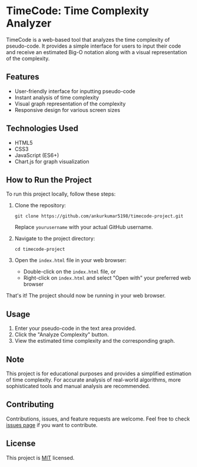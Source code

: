 # TimeCode: Time Complexity Analyzer

TimeCode is a web-based tool that analyzes the time complexity of pseudo-code. It provides a simple interface for users to input their code and receive an estimated Big-O notation along with a visual representation of the complexity.

## Features

- User-friendly interface for inputting pseudo-code
- Instant analysis of time complexity
- Visual graph representation of the complexity
- Responsive design for various screen sizes

## Technologies Used

- HTML5
- CSS3
- JavaScript (ES6+)
- Chart.js for graph visualization

## How to Run the Project

To run this project locally, follow these steps:

1. Clone the repository:
   ```
   git clone https://github.com/ankurkumar5198/timecode-project.git
   ```
   Replace `yourusername` with your actual GitHub username.

2. Navigate to the project directory:
   ```
   cd timecode-project
   ```

3. Open the `index.html` file in your web browser:
   - Double-click on the `index.html` file, or
   - Right-click on `index.html` and select "Open with" your preferred web browser

That's it! The project should now be running in your web browser.

## Usage

1. Enter your pseudo-code in the text area provided.
2. Click the "Analyze Complexity" button.
3. View the estimated time complexity and the corresponding graph.

## Note

This project is for educational purposes and provides a simplified estimation of time complexity. For accurate analysis of real-world algorithms, more sophisticated tools and manual analysis are recommended.

## Contributing

Contributions, issues, and feature requests are welcome. Feel free to check [issues page](https://github.com/yourusername/timecode-project/issues) if you want to contribute.

## License

This project is [MIT](https://choosealicense.com/licenses/mit/) licensed.

